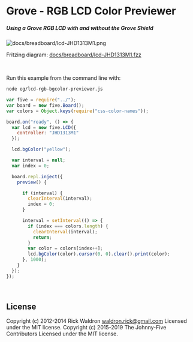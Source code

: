 <!--remove-start-->

# Grove - RGB LCD Color Previewer

<!--remove-end-->






##### Using a Grove RGB LCD with and without the Grove Shield



![docs/breadboard/lcd-JHD1313M1.png](breadboard/lcd-JHD1313M1.png)<br>

Fritzing diagram: [docs/breadboard/lcd-JHD1313M1.fzz](breadboard/lcd-JHD1313M1.fzz)

&nbsp;




Run this example from the command line with:
```bash
node eg/lcd-rgb-bgcolor-previewer.js
```


```javascript
var five = require("../");
var board = new five.Board();
var colors = Object.keys(require("css-color-names"));

board.on("ready", () => {
  var lcd = new five.LCD({
    controller: "JHD1313M1"
  });

  lcd.bgColor("yellow");

  var interval = null;
  var index = 0;

  board.repl.inject({
    preview() {

      if (interval) {
        clearInterval(interval);
        index = 0;
      }

      interval = setInterval(() => {
        if (index === colors.length) {
          clearInterval(interval);
          return;
        }
        var color = colors[index++];
        lcd.bgColor(color).cursor(0, 0).clear().print(color);
      }, 1000);
    }
  });
});

```








&nbsp;

<!--remove-start-->

## License
Copyright (c) 2012-2014 Rick Waldron <waldron.rick@gmail.com>
Licensed under the MIT license.
Copyright (c) 2015-2019 The Johnny-Five Contributors
Licensed under the MIT license.

<!--remove-end-->
